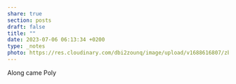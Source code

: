 ```yaml
---
share: true
section: posts
draft: false
title: ""
date: 2023-07-06 06:13:34 +0200
type: _notes
photo: https://res.cloudinary.com/dbi2zounq/image/upload/v1688616807/zbix4f1mopjksuwdkadx.jpg
---
```


Along came Poly
